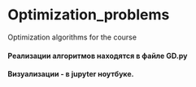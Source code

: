 # Optimization_problems
Optimization algorithms for the course

#### Реализации алгоритмов  находятся в файле GD.py

#### Визуализации - в jupyter ноутбуке.
